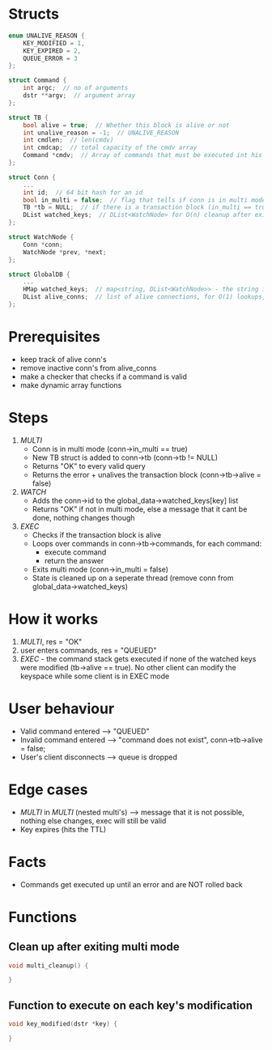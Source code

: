 # Structs
```c
enum UNALIVE_REASON {
    KEY_MODIFIED = 1,
    KEY_EXPIRED = 2,
    QUEUE_ERROR = 3
};
```

```c
struct Command {
    int argc;  // no of arguments
    dstr **argv;  // argument array
};
```

```c
struct TB {
    bool alive = true;  // Whether this block is alive or not
    int unalive_reason = -1;  // UNALIVE_REASON
    int cmdlen;  // len(cmdv)
    int cmdcap;  // total capacity of the cmdv array
    Command *cmdv;  // Array of commands that must be executed int his transaction block
};
```

```c
struct Conn {
    ...
    int id;  // 64 bit hash for an id
    bool in_multi = false;  // flag that tells if conn is in multi mode (does not execute commands)
    TB *tb = NULL;  // if there is a transaction block (in_multi == true) it is here
    DList watched_keys;  // DList<WatchNode> for O(n) cleanup after exiting the multi mode
};
```

```c
struct WatchNode {
    Conn *conn;
    WatchNode *prev, *next;
};
```

```c
struct GlobalDB {
    ...
    HMap watched_keys;  // map<string, DList<WatchNode>> - the string is the key
    DList alive_conns;  // list of alive connections, for O(1) lookups, GlobalDB->fd_to_conn array exists 
};
```

# Prerequisites
- keep track of alive conn's
- remove inactive conn's from alive_conns
- make a checker that checks if a command is valid
- make dynamic array functions

# Steps
1) *MULTI*
    - Conn is in multi mode (conn->in_multi == true)
    - New TB struct is added to conn->tb (conn->tb != NULL)
    - Returns "OK" to every valid query
    - Returns the error + unalives the transaction block (conn->tb->alive = false)
2) *WATCH*
    - Adds the conn->id to the global_data->watched_keys[key] list
    - Returns "OK" if not in multi mode, else a message that it cant be done, nothing changes though
3) *EXEC*
    - Checks if the transaction block is alive
    - Loops over commands in conn->tb->commands, for each command:
        - execute command
        - return the answer
    - Exits multi mode (conn->in_multi = false)
    - State is cleaned up on a seperate thread (remove conn from global_data->watched_keys)

# How it works
1) *MULTI*, res = "OK"
2) user enters commands, res = "QUEUED"
3) *EXEC* - the command stack gets executed if none of the watched keys were modified (tb->alive == true). No other client can modify the keyspace while some client is in EXEC mode

# User behaviour
- Valid command entered --> "QUEUED"
- Invalid command entered --> "command does not exist", conn->tb->alive = false;
- User's client disconnects --> queue is dropped

# Edge cases
- *MULTI* in *MULTI* (nested multi's) --> message that it is not possible, nothing else changes, exec will still be valid
- Key expires (hits the TTL)

# Facts
- Commands get executed up until an error and are NOT rolled back

# Functions
## Clean up after exiting multi mode
```cpp
void multi_cleanup() {

}
```

## Function to execute on each key's modification
```cpp
void key_modified(dstr *key) {

}
```
